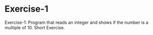 # Exercise-1
Exercise-1: Program that reads an integer and shows if the number is a multiple of 10.
Short Exercise.
